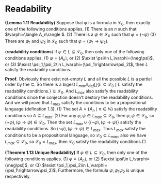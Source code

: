 # Readability
**(Lemma 1.11 Readability)** Suppose that $\varphi$ is a formula in $\mathcal{L_0}$, then exactly one of the following conditions applies.
(1) There is an $n$ such that $\varphi=\langle A_n\rangle $.
(2) There is a $\psi\in\mathcal{L_0}$ such that $\varphi = (\neg\psi)$
(3) There are $\psi_1$ and $\psi_2$ in $\mathcal{L_0}$ such that $\varphi = (\psi_1\rightarrow\psi_2)$.

(**readability conditions**) If $\varphi\in L\subseteq\mathcal{L_0}$, then only one of the following conditions applies.
(1) $\varphi=\langle A_n\rangle$, or
(2) $\exist \psi\in L,\varphi=(\neg\psi)$, or
(3) $\exist \psi_1,\psi_2\in L,\varphi=(\psi_1\rightarrow\psi_2)$,
then $L$ satisfy the readability conditions.

**Proof.** Obviously there exist not-empty $L$ and all the possible $L$ is a partial order by the $\subseteq$. So there is a bigest
$L_{max}\equiv_{def}\bigcup\{L\subseteq\mathcal{L_0}\mid L\text{ satisfy the readability conditions.}\}\subseteq\mathcal{L_0}$.
And $L_{max}$ also satisfy the readability conditions since the conjection doesn't destory the readability conditions. 
And we will prove that $L_{max}$ satisfy the conditions to be a propositional language (defination 1.3).
(1) The set $A = \{A_n\mid n\in\mathbb{N}\}$ satisfy the readability conditions so $A\subseteq L_{max}$.
(2) For any $\varphi,\psi\in L_{max}\subseteq\mathcal{L_0}$, then $\varphi,\psi\in\mathcal{L_0}$, so $(\neg\varphi),(\varphi\rightarrow\psi)\in\mathcal{L_0}$. Then the set $L_{max}\cup\{(\neg\varphi),(\varphi\rightarrow\psi)\}$ satisfy the readability conditions. So $(\neg\varphi),(\varphi\rightarrow\psi)\in L_{max}$.
Thus $L_{max}$ satisfy the conditions to be a propositional language, so $\mathcal{L_0}\subseteq L_{max}$, also we have $L_{max}\subseteq\mathcal{L_0}$, so $\mathcal{L_0}=L_{max}$, then $\mathcal{L_0}$ satisfy the readability conditions.$\Box$ 

**(Theorem 1.13 Unique Readability)** If $\varphi\in L\subseteq\mathcal{L_0}$, then only one of the following conditions applies.
(1) $\varphi=\langle A_n\rangle$, or
(2) $\exist \psi\in L,\varphi=(\neg\psi)$, or
(3) $\exist \psi_1,\psi_2\in L,\varphi=(\psi_1\rightarrow\psi_2)$,
Furthermore, the formula $\psi,\psi_1\psi_2$ is unique respectively.
